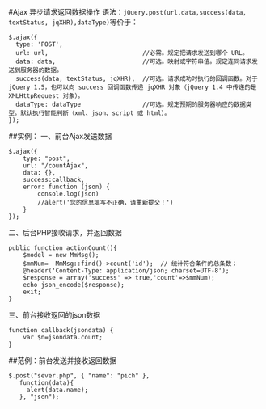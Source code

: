 #Ajax 异步请求返回数据操作
语法：`jQuery.post(url,data,success(data, textStatus, jqXHR),dataType)`等价于：
```
$.ajax({
  type: 'POST',
  url: url,                          //必需。规定把请求发送到哪个 URL。
  data: data,                        //可选。映射或字符串值。规定连同请求发送到服务器的数据。
  success(data, textStatus, jqXHR),  //可选。请求成功时执行的回调函数。对于 jQuery 1.5，也可以向 success 回调函数传递 jqXHR 对象（jQuery 1.4 中传递的是 XMLHttpRequest 对象）。
  dataType: dataType                 //可选。规定预期的服务器响应的数据类型。默认执行智能判断（xml、json、script 或 html）。
});
```
##实例：
一、前台Ajax发送数据
```
$.ajax({
    type: "post",
    url: "/countAjax",
    data: {},
    success:callback,
    error: function (json) {
        console.log(json)
        //alert('您的信息填写不正确，请重新提交！')
    }
});
```  
二、后台PHP接收请求，并返回数据    
```
public function actionCount(){
    $model = new MmMsg();
    $mmNum=  MmMsg::find()->count('id');  // 统计符合条件的总条数；
    @header('Content-Type: application/json; charset=UTF-8');
    $response = array('success' => true,'count'=>$mmNum);
    echo json_encode($response);
    exit;
}
```
三、前台接收返回的json数据
```
function callback(jsondata) {
    var $n=jsondata.count;
}

```
##范例：前台发送并接收返回数据
```
$.post("sever.php", { "name": "pich" },
   function(data){
     alert(data.name); 
   }, "json");
```